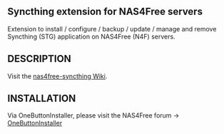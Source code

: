﻿Syncthing extension for NAS4Free servers
----------------------------------------

Extension to install / configure / backup / update / manage and remove Syncthing (STG) application on NAS4Free (N4F) servers.

DESCRIPTION
-----------

Visit the <a href="https://github.com/crestAT/nas4free-syncthing/wiki">nas4free-syncthing Wiki</a>.

INSTALLATION
------------

Via OneButtonInstaller, please visit the NAS4Free forum -> <a href="http://forums.nas4free.org/viewtopic.php?f=71&t=11189#p69900">OneButtonInstaller</a>
